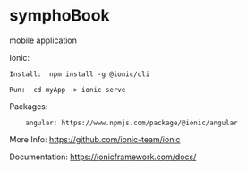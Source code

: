 # symphoBook
mobile application

Ionic: 

  	Install:  npm install -g @ionic/cli
	
  	Run:  cd myApp -> ionic serve
				
Packages: 

		angular: https://www.npmjs.com/package/@ionic/angular

More Info: 
  https://github.com/ionic-team/ionic
  
Documentation:
  https://ionicframework.com/docs/
